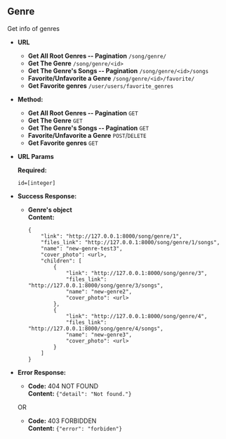 **Genre**
----
Get info of genres

* **URL**

  * **Get All Root Genres -- Pagination** `/song/genre/`
  * **Get The Genre** `/song/genre/<id>`
  * **Get The Genre's Songs -- Pagination** `/song/genre/<id>/songs`
  * **Favorite/Unfavorite a Genre** `/song/genre/<id>/favorite/`
  * **Get Favorite genres** `/user/users/favorite_genres`
* **Method:**
  
  * **Get All Root Genres -- Pagination** `GET`
  * **Get The Genre** `GET`
  * **Get The Genre's Songs -- Pagination** `GET`
  * **Favorite/Unfavorite a Genre** `POST`/`DELETE`
  * **Get Favorite genres** `GET`
  
*  **URL Params**

   **Required:**
 
   `id=[integer]`


* **Success Response:**
  
  * **Genre's object** <br />
    **Content:** 
    
        {
            "link": "http://127.0.0.1:8000/song/genre/1",
            "files_link": "http://127.0.0.1:8000/song/genre/1/songs",
            "name": "new-genre-test3",
            "cover_photo": <url>,
            "children": [
                {
                    "link": "http://127.0.0.1:8000/song/genre/3",
                    "files_link": "http://127.0.0.1:8000/song/genre/3/songs",
                    "name": "new-genre2",
                    "cover_photo": <url>
                },
                {
                    "link": "http://127.0.0.1:8000/song/genre/4",
                    "files_link": "http://127.0.0.1:8000/song/genre/4/songs",
                    "name": "new-genre3",
                    "cover_photo": <url>
                }
            ]
        }
        
 
* **Error Response:**

  * **Code:** 404 NOT FOUND <br />
    **Content:** `{"detail": "Not found."}`

  OR

  * **Code:** 403 FORBIDDEN <br />
    **Content:** `{"error": "forbiden"}`